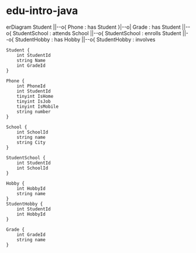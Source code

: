 # edu-intro-java

erDiagram
    Student ||--o{ Phone : has
    Student }|--o| Grade : has
    Student ||--o{ StudentSchool : attends
    School ||--o{ StudentSchool : enrolls
    Student ||--o{ StudentHobby : has
    Hobby ||--o{ StudentHobby : involves


    Student {
        int StudentId
        string Name
        int GradeId
    }

    Phone {
        int PhoneId
        int StudentId
        tinyint IsHome
        tinyint IsJob
        tinyint IsMobile
        string number
    }

    School {
        int SchoolId
        string name
        string City
    }

    StudentSchool {
        int StudentId
        int SchoolId
    }

    Hobby {
        int HobbyId
        string name
    }
    StudentHobby {
        int StudentId
        int HobbyId
    }

    Grade {
        int GradeId
        string name
    }


